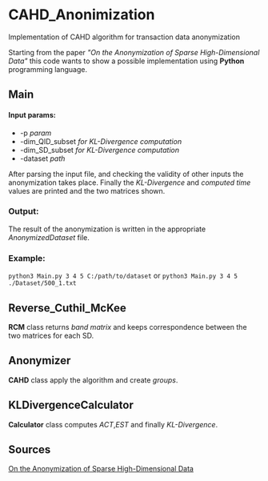 # CAHD_Anonimization
Implementation of CAHD algorithm for transaction data anonymization

Starting from the paper _"On the Anonymization of Sparse High-Dimensional Data"_ this code wants to show a possible implementation using **Python** programming language.

## Main
#### Input params:

* -p *param* 
* -dim_QID_subset *for KL-Divergence computation*
* -dim_SD_subset *for KL-Divergence computation*
* -dataset *path*

After parsing the input file, and checking the validity of other inputs the anonymization takes place. Finally the *KL-Divergence* and *computed time* values are printed and the two matrices shown.

### Output:

The result of the anonymization is written in the appropriate *AnonymizedDataset* file.

### Example:
`python3 Main.py 3 4 5 C:/path/to/dataset` or `python3 Main.py 3 4 5 ./Dataset/500_1.txt`

## Reverse_Cuthil_McKee

**RCM** class returns *band matrix* and keeps correspondence between the two matrices for each SD.

## Anonymizer
 
**CAHD** class apply the algorithm and create *groups*.

## KLDivergenceCalculator

**Calculator** class computes *ACT*,*EST* and finally *KL-Divergence*.



## Sources
[On the Anonymization of Sparse High-Dimensional Data](https://github.com/Elpinzeiro/CAHD_Anonimization/blob/main/On%20the%20Anonymization%20of%20Sparse%20High-Dimensional%20Data.pdf)

